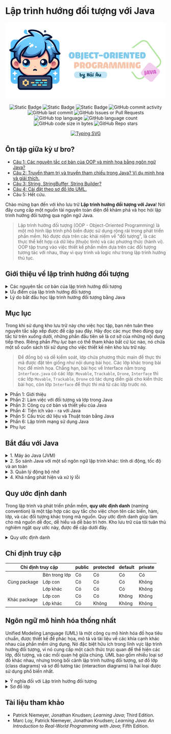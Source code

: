 # Lập trình hướng đối tượng với Java

![intro](images/logo.png)

<p align = "center">
<img alt="Static Badge" src="https://img.shields.io/badge/HUST-course-blue?labelColor=FF6868&color=DCFFB7">
<img alt="Static Badge" src="https://img.shields.io/badge/open_source-for_education-blue?labelColor=365486&color=DCF2F1">
<img alt="Static Badge" src="https://img.shields.io/badge/newbie-learn_to_code-blue?labelColor=6962AD&color=83C0C1">
<img alt="GitHub commit activity" src="https://img.shields.io/github/commit-activity/w/HaiAu2501/Object-oriented-Programming-with-Java?labelColor=FFF5E0&color=8DECB4">
<img alt="GitHub last commit" src="https://img.shields.io/github/last-commit/HaiAu2501/Object-oriented-Programming-with-Java?labelColor=1679AB&color=C5FF95">
<img alt="GitHub Issues or Pull Requests" src="https://img.shields.io/github/issues/HaiAu2501/Object-oriented-Programming-with-Java?labelColor=A34343&color=E9C874">
<img alt="GitHub top language" src="https://img.shields.io/github/languages/top/HaiAu2501/Object-oriented-Programming-with-Java?labelColor=FFD1E3&color=FFFAB7">
<img alt="GitHub language count" src="https://img.shields.io/github/languages/count/HaiAu2501/Object-oriented-Programming-with-Java?labelColor=DD5746&color=FFC470">
<img alt="GitHub code size in bytes" src="https://img.shields.io/github/languages/code-size/HaiAu2501/Object-oriented-Programming-with-Java?labelColor=7AA2E3&color=97E7E1">
<img alt="GitHub Repo stars" src="https://img.shields.io/github/stars/HaiAu2501/Object-oriented-Programming-with-Java?labelColor=4CCD99&color=FFF455">
</p>

<p align = "center">
<a href="https://git.io/typing-svg"><img src="https://readme-typing-svg.demolab.com?font=Fira+Code&pause=1000&center=true&vCenter=true&random=false&width=450&lines=Object-oriented+Programming+with+Java" alt="Typing SVG" /></a>
</p>

## Ôn tập giữa kỳ ư bro?

- [Câu 1: Các nguyên tắc cơ bản của OOP và minh họa bằng ngôn ngữ Java?](#giới-thiệu-về-lập-trình-hướng-đối-tượng)
- [Câu 2: Truyền tham trị và truyền tham chiếu trong Java? Ví dụ minh họa và giải thích.](1.%20The%20Java%20Language/ArgumentPassing.java)
- [Câu 3: String, StringBuffer, String Builder?](3.%20Core%20Ultilities/StringTips.java)
- [Câu 4: Cài đặt theo sơ đồ lớp UML.](#ngôn-ngữ-mô-hình-hóa-thống-nhất)
- Câu 5: Hết cứu.

Chào mừng bạn đến với kho lưu trữ **Lập trình hướng đối tượng với Java**! Nơi đây cung cấp một nguồn tài nguyên toàn diện để khám phá và học hỏi lập trình hướng đối tượng qua ngôn ngữ Java.

> Lập trình hướng đối tượng (OOP - Object-Oriented Programming) là một mô hình lập trình phổ biến được sử dụng rộng rãi trong phát triển phần mềm. Nó được dựa trên các khái niệm về "đối tượng", là các thực thể kết hợp cả dữ liệu (thuộc tính) và các phương thức (hành vi). OOP tập trung vào việc thiết kế phần mềm dựa trên các đối tượng tương tác với nhau, thay vì quy trình và logic như trong lập trình hướng thủ tục.

## Giới thiệu về lập trình hướng đối tượng

<details>

<summary>Các nguyên tắc cơ bản của lập trình hướng đối tượng</summary>
<br/>

Lập trình hướng đối tượng dựa trên 4 nguyên tắc cơ bản, đó là: Đóng gói, Kế thừa, Đa hình, và Trừu tượng hóa. Mỗi nguyên tắc này cung cấp một cách tiếp cận để giải quyết các vấn đề trong phát triển phần mềm và giúp quản lý mã nguồn một cách hiệu quả hơn.

**1. Đóng gói** (Encapsulation): Đây là khái niệm che giấu chi tiết triển khai bên trong của đối tượng, ngăn người dùng trực tiếp truy cập vào dữ liệu bên trong. Đóng gói giúp bảo vệ dữ liệu và hành vi của đối tượng khỏi sự can thiệp không mong muốn và cung cấp một giao diện thống nhất để tương tác với đối tượng.

<details>

<summary>Đoạn mã minh họa</summary>

```java
// Lớp Employee (Nhân viên) chứa các thuộc tính: tên, tuổi, lương
public class Employee {
    // Các biến dữ liệu riêng tư để ngăn chặn truy cập trực tiếp từ bên ngoài lớp
    private String name;
    private int age;
    private double salary;

    // Constructor (hàm tạo) để khởi tạo các giá trị của đối tượng
    public Employee(String name, int age, double salary) {
        this.name = name;
        this.age = age;
        this.salary = salary;
    }

    // Các phương thức getter để truy cập các biến dữ liệu
    public String getName() {
        return name;
    }

    public int getAge() {
        return age;
    }

    public double getSalary() {
        return salary;
    }

    // Các phương thức setter để cập nhật giá trị của các biến dữ liệu
    public void setName(String name) {
        this.name = name;
    }

    public void setAge(int age) {
        this.age = age;
    }

    public void setSalary(double salary) {
        this.salary = salary;
    }
}

// Lớp Main để thực thi mã
public class Main {
    public static void main(String[] args) {
        // Tạo đối tượng của lớp Employee
        Employee emp = new Employee("John Doe", 30, 50000);

        // Truy cập và cập nhật thông qua các phương thức getter và setter
        System.out.println("Employee name: " + emp.getName());
        emp.setSalary(55000);
        System.out.println("Updated salary: " + emp.getSalary());
    }
}
```

Trong ví dụ này, các biến `name`, `age`, và `salary` được đánh dấu là `private`, điều này có nghĩa là chúng không thể được truy cập trực tiếp từ bên ngoài lớp `Employee`. Thay vào đó, các phương thức `getName()`, `getAge()`, `getSalary()`, `setName()`, `setAge()`, và `setSalary()` được cung cấp để truy cập và cập nhật giá trị của các biến này, đảm bảo tính đóng gói.

</details>

**2. Kế thừa** (Inheritance): Kế thừa cho phép một lớp mới kế thừa các thuộc tính và phương thức từ một lớp đã có sẵn. Lớp mới này có thể bổ sung thêm hoặc sửa đổi các thành phần thừa kế để đáp ứng nhu cầu riêng của nó, giúp tái sử dụng và mở rộng mã nguồn một cách hiệu quả.

<details>

<summary>Đoạn mã minh họa</summary>

```java
// Lớp cơ sở (hay lớp cha): Employee
public class Employee {
    private String name;
    private int age;

    // Constructor của lớp Employee
    public Employee(String name, int age) {
        this.name = name;
        this.age = age;
    }

    // Getter và Setter
    public String getName() {
        return name;
    }

    public void setName(String name) {
        this.name = name;
    }

    public int getAge() {
        return age;
    }

    public void setAge(int age) {
        this.age = age;
    }

    // Phương thức để hiển thị thông tin
    public void displayInfo() {
        System.out.println("Name: " + name + ", Age: " + age);
    }
}

// Lớp dẫn xuất (hay lớp con): Manager kế thừa từ Employee
public class Manager extends Employee {
    private double salary;

    // Constructor của lớp Manager
    public Manager(String name, int age, double salary) {
        super(name, age); // Gọi constructor của lớp cơ sở (lớp cha)
        this.salary = salary;
    }

    // Phương thức mới của lớp Manager
    @Override
    public void displayInfo() {
        // Gọi phương thức displayInfo của lớp cơ sở (lớp cha)
        super.displayInfo();
        System.out.println("Salary: " + salary);
    }
}

public class Main {
    public static void main(String[] args) {
        // Tạo đối tượng Manager
        Manager manager = new Manager("Alice Johnson", 42, 75000);
        manager.displayInfo(); // Hiển thị thông tin của Manager
    }
}
```

- Trong ví dụ này:
  - Lớp `Employee` là lớp cơ sở, chứa thông tin cơ bản như tên và tuổi.
  - Lớp `Manager` là lớp dẫn xuất từ `Employee` và bổ sung thêm thuộc tính `salary`.
  - Lớp `Manager` sử dụng từ khóa `extends` để kế thừa từ lớp `Employee`. Constructor của `Manager` gọi `super(name, age)`; để khởi tạo các thuộc tính được kế thừa từ lớp `Employee`.
  - Phương thức `displayInfo()` được ghi đè trong lớp `Manager` để thêm thông tin về mức lương, đồng thời gọi phương thức `displayInfo()` của lớp cơ sở để hiển thị thông tin cơ bản.

</details>

**3. Đa hình** (Polymorphism): Đa hình là khả năng mà theo đó các lớp khác nhau có thể được sử dụng thông qua cùng một giao diện. Phương thức có thể được định nghĩa trong một lớp cơ sở và được thay thế bởi các phương thức có cùng tên trong các lớp dẫn xuất, cho phép các đối tượng được xử lý thông qua giao diện chung mà không cần biết kiểu dữ liệu cụ thể của chúng.

Trong Java, tính đa hình được thể hiện thông qua việc ghi đè phương thức (method overriding) và nạp chồng phương thức (method overloading).

<details>

<summary>Ghi đè phương thức</summary>

```java
class Animal {
    void speak() {
        System.out.println("Animal speaks");
    }
}

// Lớp Dog (chó) kế thừa lớp Animal (động vật)
class Dog extends Animal {
    // Lớp Dog ghi đè phương thức speak() của lớp cha
    @Override
    void speak() {
        System.out.println("Dog barks");
    }
}

// Lớp Cat (mèo) kế thừa lớp Animal (động vật)
class Cat extends Animal {
    // Lớp Dog ghi đè phương thức speak() của lớp cha
    @Override
    void speak() {
        System.out.println("Cat meows");
    }
}

public class Main {
    public static void main(String[] args) {
        Animal myAnimal = new Animal();
        Animal myDog = new Dog();
        Animal myCat = new Cat();

        myAnimal.speak(); // Prints "Animal speaks"
        myDog.speak();    // Prints "Dog barks"
        myCat.speak();    // Prints "Cat meows"
    }
}
```

Trong ví dụ này, phương thức `speak()` được ghi đè trong các lớp `Dog` và `Cat`. Khi gọi phương thức `speak()` trên đối tượng của lớp con, Java xác định phương thức nào sẽ được gọi tại thời điểm chạy, tùy thuộc vào loại đối tượng mà biến tham chiếu đến.

</details>

<details>

<summary>Nạp chồng phương thức</summary>

```java
class Printer {
    // In chuỗi
    void print(String data) {
        System.out.println("String: " + data);
    }

    // In số nguyên
    void print(int data) {
        System.out.println("Integer: " + data);
    }

    // In số thực
    void print(double data) {
        System.out.println("Double: " + data);
    }
}

public class Main {
    public static void main(String[] args) {
        Printer printer = new Printer();

        // Gọi phương thức print nạp chồng
        printer.print("Hello, World!");
        printer.print(123);
        printer.print(98.76);
    }
}
```

- Trong ví dụ này:
  - Lớp `Printer` có ba phiên bản của phương thức `print`, mỗi phiên bản xử lý một kiểu dữ liệu cụ thể: `String`, `int`, và `double`.
  - Mỗi lần gọi phương thức `print`, Java sẽ xác định phiên bản phù hợp dựa trên kiểu dữ liệu của đối số truyền vào.

</details>

<details>

<summary>Triển khai giao diện</summary>

Tính đa hình cũng được thể hiện rất rõ ràng qua cơ chế sử dụng interface. Interface trong Java là một cách để đạt được đa hình ở mức độ cao hơn, cho phép một lớp triển khai (implement) nhiều interface và một interface có thể được triển khai bởi nhiều lớp khác nhau.

Giả sử chúng ta có một interface `CanFly` và hai lớp `Bird` và `Airplane` cả hai đều triển khai interface này:

```java
interface CanFly {
    void fly();
}

class Bird implements CanFly {
    public void fly() {
        System.out.println("The bird flaps its wings to fly.");
    }
}

class Airplane implements CanFly {
    public void fly() {
        System.out.println("The airplane turns on its engines to fly.");
    }
}

public class TestPolymorphism {
    public static void main(String[] args) {
        CanFly myBird = new Bird();
        CanFly myAirplane = new Airplane();

        myBird.fly();        // Output: The bird flaps its wings to fly.
        myAirplane.fly();    // Output: The airplane turns on its engines to fly.
    }
}
```

- Trong ví dụ này:
  - Interface `CanFly` định nghĩa phương thức `fly()` mà không cung cấp phần thân phương thức.
  - Cả `Bird` và `Airplane` đều triển khai phương thức `fly()` theo cách riêng của chúng.
  - Cả hai đối tượng `myBird` và `myAirplane` đều được tham chiếu thông qua kiểu interface `CanFly`, và khi gọi phương thức `fly()`, đa hình cho phép chúng ta không cần quan tâm đến việc đối tượng thuộc lớp nào; chúng ta chỉ biết rằng chúng có thể bay.

</details>

**4. Trừu tượng hóa** (Abstraction): Trừu tượng hóa cho phép lập trình viên tập trung vào những gì một đối tượng làm mà không cần quan tâm đến cách thực hiện. Nó tạo ra một lớp cơ sở mô tả một giao diện tổng quát mà các lớp dẫn xuất sẽ thực thi, đơn giản hóa việc quản lý sự phức tạp của hệ thống.

Trong Java, trừu tượng hóa có thể được thực hiện bằng hai cách:

<details>

<summary>Lớp trừu tượng</summary>

Lớp trừu tượng (Abstract Class) là một lớp không thể tạo đối tượng và có thể chứa phương thức trừu tượng không có phần thân.

```java
abstract class Animal {
    // Phương thức trừu tượng
    abstract void makeSound();

    // Phương thức bình thường
    void breathe() {
        System.out.println("Breathing...");
    }
}

class Dog extends Animal {
    // Triển khai phương thức trừu tượng trong lớp con
    void makeSound() {
        System.out.println("Bark");
    }
}

public class Main {
    public static void main(String[] args) {
        Animal myDog = new Dog();
        myDog.makeSound(); // In ra "Bark"
        myDog.breathe();   // In ra "Breathing..."
    }
}
```

- Trong ví dụ này:
  - `Animal` là một lớp trừu tượng có phương thức trừu tượng `makeSound()`.
  - `Dog` là lớp kế thừa từ `Animal` và phải cung cấp triển khai cụ thể cho phương thức trừu tượng `makeSound()`.

</details>

<details>

<summary>Giao diện</summary>

Giao diện (Interface) chỉ có thể chứa các phương thức trừu tượng mà không có triển khai.

```java
interface Vehicle {
    void start();
    void stop();
}

class Car implements Vehicle {
    public void start() {
        System.out.println("Car starting");
    }

    public void stop() {
        System.out.println("Car stopping");
    }
}

class Bike implements Vehicle {
    public void start() {
        System.out.println("Bike starting");
    }

    public void stop() {
        System.out.println("Bike stopping");
    }
}

public class Main {
    public static void main(String[] args) {
        Vehicle myCar = new Car();
        Vehicle myBike = new Bike();
        
        myCar.start();  // In ra "Car starting"
        myCar.stop();   // In ra "Car stopping"
        myBike.start(); // In ra "Bike starting"
        myBike.stop();  // In ra "Bike stopping"
    }
}
```

Ở đây, `Vehicle` là một interface định nghĩa hai phương thức trừu tượng: `start()` và `stop()`. Các lớp `Car` và `Bike` triển khai interface này và cung cấp triển khai cụ thể cho mỗi phương thức.

</details>

</details>

<details>

<summary>Ưu điểm của lập trình hướng đối tượng</summary>
<br/>

Lập trình hướng đối tượng mang lại nhiều ưu điểm vượt trội trong phát triển phần mềm, giúp nó trở thành một trong những mô hình thiết kế và lập trình chính trong ngành công nghệ thông tin. Dưới đây là những ưu điểm của nó:

- **Tái sử dụng mã**: OOP cho phép lập trình viên sử dụng lại mã nguồn thông qua cơ chế kế thừa. Lớp con có thể kế thừa tính năng từ lớp cha mà không cần phải viết lại mã đó. Điều này giúp giảm bớt lượng công việc lập trình, giảm thiểu các lỗi tiềm ẩn và tăng tốc độ phát triển phần mềm.

- **Dễ dàng bảo trì và sửa lỗi**: Cấu trúc đóng gói trong OOP giúp che giấu chi tiết triển khai, chỉ cung cấp giao diện (interface) cần thiết cho người dùng. Điều này làm cho việc bảo trì và cập nhật hệ thống trở nên dễ dàng hơn, vì thay đổi bên trong một đối tượng không ảnh hưởng tới các đối tượng khác.

- **Mô hình hóa thực tiễn**: OOP cho phép lập trình viên mô hình hóa các thực thể thực tế dưới dạng đối tượng phần mềm, làm cho mã nguồn dễ hiểu và quản lý hơn. Việc sử dụng các đối tượng như là biểu diễn của dữ liệu và hành vi trong thế giới thực giúp phát triển phần mềm trở nên trực quan và gần gũi hơn với người lập trình.

- **Tính mở rộng**: Nhờ vào khả năng kế thừa và đóng gói, OOP dễ dàng mở rộng. Một lớp mới có thể được tạo ra với sự kế thừa từ một hoặc nhiều lớp đã tồn tại mà không làm ảnh hưởng tới những lớp đó. Điều này giúp hệ thống phát triển một cách linh hoạt và thích ứng với nhu cầu mới một cách nhanh chóng.

- **Tính bảo mật**: Đóng gói không chỉ giúp ẩn đi chi tiết triển khai mà còn cung cấp một lớp bảo mật. Dữ liệu bên trong một đối tượng được bảo vệ khỏi sự truy cập trực tiếp từ bên ngoài, đảm bảo tính toàn vẹn và an toàn của dữ liệu.

</details>

<details>

<summary>Lý do bắt đầu học lập trình hướng đối tượng bằng Java</summary>
<br/>

Java là một trong những ngôn ngữ lập trình phổ biến nhất được sử dụng để giảng dạy lập trình hướng đối tượng vì nhiều lý do chính đáng.

- **Java là một ngôn ngữ thuần túy hướng đối tượng**, nghĩa là mọi thứ trong Java đều là đối tượng hoặc lớp. Các khái niệm như kế thừa, đóng gói, đa hình, và trừu tượng hoàn toàn được tích hợp sẵn trong ngôn ngữ. Điều này giúp người học dễ dàng tiếp cận và thực hành các nguyên lý OOP một cách tự nhiên trong quá trình lập trình.

- **Java có cú pháp khá rõ ràng và dễ hiểu.** Cú pháp của Java dựa trên C/C++, nhưng đã loại bỏ một số tính năng phức tạp như con trỏ trực tiếp, làm cho nó trở thành ngôn ngữ lý tưởng để giảng dạy cho người mới bắt đầu. Việc loại bỏ những tính năng phức tạp này giúp người học tập trung vào việc hiểu các khái niệm cốt lõi của OOP mà không bị sa lầy vào các chi tiết khó hiểu.

- **Java là ngôn ngữ độc lập nền tảng**, có thể chạy trên bất kỳ hệ điều hành nào có máy ảo Java (JVM). Điều này có nghĩa là các chương trình Java có thể phát triển và thực thi một cách nhất quán trên các nền tảng khác nhau mà không cần thay đổi mã. Sự linh hoạt này là lý tưởng cho môi trường học tập, nơi sinh viên và giáo viên có thể sử dụng nhiều loại phần cứng và phần mềm.

</details>

## Mục lục

Trong khi sử dụng kho lưu trữ này cho việc học tập, bạn nên tuân theo nguyên tắc sắp xếp được đề cập sau đây. Hãy đọc các mục theo đúng quy tắc từ trên xuống dưới, những phần đầu tiên sẽ là cơ sở của những nội dung tiếp theo. Riêng phần *Phụ lục* bạn có thể tham khảo bất cứ lúc nào, nó chứa một số cuốn sách tôi sử dụng cho việc thiết kế nên kho lưu trữ này.

> Để đồng bộ và dễ kiểm soát, lớp chứa phương thức main để thực thi mã được đặt tên giống như nội dung bài học. Các lớp khác trong bài học để minh họa. Chẳng hạn, bài học về Interface nằm trong `Interface.java` có các lớp: `Movable`, `Trackable`, `Drone`, `Interface` thì các lớp `Movable`, `Trackable`, `Drone` có tác dụng diễn giải cho kiến thức bài học, còn lớp `Interface` để thực thi mã từ các lớp trước nó.

<details>
<summary>Phần 1: Giới thiệu</summary>

- [**Bắt đầu với Java**](#bắt-đầu-với-java)
  - Máy ảo Java
  - So sánh Java với một số ngôn ngữ lập trình khác: tính di động, tốc độ và an toàn
  - Quản lý động bộ nhớ
  - Khả năng phát hiện và xử lý lỗi
- [**Naming Convention**](#quy-ước-định-danh)
- [**Unified Modeling Language**](#ngôn-ngữ-mô-hình-hóa-thống-nhất)
- [**The Java Language**](1.%20The%20Java%20Language/)
  - [HelloWorld](1.%20The%20Java%20Language/HelloWorld.java)
  - [HelloJava](1.%20The%20Java%20Language/HelloJava.java)
  - [DataTypes](1.%20The%20Java%20Language/DataTypes.java)
  - [Wrappers](1.%20The%20Java%20Language/Wrappers.java)
  - [Boxing](1.%20The%20Java%20Language/Boxing.java)
  - [Enumerations](1.%20The%20Java%20Language/Enumerations.java)
  - [Arrays](1.%20The%20Java%20Language/Arrays.java)
  - [ArgumentPassing](1.%20The%20Java%20Language/ArgumentPassing.java)
  - [MethodOverloading](1.%20The%20Java%20Language/MethodOverloading.java)
  - [ObjectsInJava](1.%20The%20Java%20Language/ObjectsInJava.java)
  - [InitializerBlock](1.%20The%20Java%20Language/InitializerBlock.java)
  - [ObjectCreation](1.%20The%20Java%20Language/ObjectCreation.java)
  - [ObjectDestruction](1.%20The%20Java%20Language/ObjectDestruction.java)
  - [ThisReference](1.%20The%20Java%20Language/ThisReference.java)

</details>

<details>

<summary>Phần 2: Làm việc với đối tượng và lớp trong Java</summary>

- [**Classes in Java**](2.%20Classes%20in%20Java/)
  - [Subclass](2.%20Classes%20in%20Java/Subclass.java)
  - [Casting](2.%20Classes%20in%20Java/Casting.java)
  - [SuperConstructor](2.%20Classes%20in%20Java/SuperConstructor.java)
  - [Abstract](2.%20Classes%20in%20Java/Abstract.java)
  - [Interface](2.%20Classes%20in%20Java/Interface.java)
  - [Callback](2.%20Classes%20in%20Java/Callback.java)
  - [InterfaceVariables](2.%20Classes%20in%20Java/InterfaceVariables.java)
  - [SubInterface](2.%20Classes%20in%20Java/SubInterface.java)
- **Inner Classes**
  - [NestedClass](2.%20Classes%20in%20Java/NestedClass.java)
  - [InnerClass](2.%20Classes%20in%20Java/InnerClass.java)
  - [AdapterClass](2.%20Classes%20in%20Java/AdapterClass.java)
  - [WithinMethods](2.%20Classes%20in%20Java/WithinMethods.java)
  - [StaticInnerClass](2.%20Classes%20in%20Java/StaticInnerClass.java)
  - [AnonymousInnerClass](2.%20Classes%20in%20Java/AnonymousInnerClass.java)
  - [EventHandling](2.%20Classes%20in%20Java/EventHandling.java)
- **The Object Class**
  - [TheObjectClass](2.%20Classes%20in%20Java/TheObjectClass.java)
  - [Equals](2.%20Classes%20in%20Java/Equals.java)
  - [Hashcode](2.%20Classes%20in%20Java/Hashcode.java)
  - [Clone](2.%20Classes%20in%20Java/Clone.java)
- **The Class Class**
  - [TheClassClass](2.%20Classes%20in%20Java/TheClassClass.java)
  - [Reflection](2.%20Classes%20in%20Java/Reflection.java)
- **Annotations**
  - [Annotations](2.%20Classes%20in%20Java/Annotations.java)
- **Generics**

</details>

<details>

<summary>Phần 3: Công cụ cơ bản và thiết yếu của Java</summary>

- [**Core Ultilities**](3.%20Core%20Ultilities/)
  - [StringTips](3.%20Core%20Ultilities/StringTips.java)
  - [Math](3.%20Core%20Ultilities/Math.java)
  - [Random](3.%20Core%20Ultilities/Random.java)
  - [Time](3.%20Core%20Ultilities/Time.java)
  - [Collections](3.%20Core%20Ultilities/Collections.java)
  - [Iteration](3.%20Core%20Ultilities/Iteration.java)
  - [Properties](3.%20Core%20Ultilities/Properties.java)
  - [LoggingAPI](3.%20Core%20Ultilities/LoggingAPI.java)

</details>

<details>

<summary>Phần 4: Tiện ích vào - ra với Java</summary>

- [**IO Facilities**](4.%20IO%20Facilities/)
  - Streams
  - Pipes
  - Files
  - DataCompression
  - Buffers

</details>

<details>

<summary>Phần 5: Cấu trúc dữ liệu và Thuật toán bằng Java</summary>

> Mục này gần như cùng thứ tự với kho lưu trữ của tôi: [**Cấu trúc dữ liệu và Thuật toán sử dụng C/C++**](https://github.com/HaiAu2501/Data-Structures-and-Algorithms-using-C), chỉ khác là được viết bằng ngôn ngữ Java. Sẽ có một số khác biệt giữa hai ngôn ngữ, bạn đọc có thể tự đối chiếu chúng.

- **Tuần 1: Làm quen với Java**
  - [SumTwoInts](5.%20Data%20Structures%20and%20Algorithms/SumTwoInts.java)
  - [SumOfArray](5.%20Data%20Structures%20and%20Algorithms/SumOfArray.java)
  - [MaxSubarray](5.%20Data%20Structures%20and%20Algorithms/MaxSubarray.java)
- **Tuần 2: Thuật toán Đệ quy & Thuật toán Quay lui**
- **Tuần 3: Thuật toán Nhánh cận & Thuật toán Tham lam**
- **Tuần 4: Thuật toán Quy hoạch động**
- **Tuần 5: Ngăn xếp & Hàng đợi**

</details>

<details>

<summary>Phần 6: Lập trình mạng sử dụng Java</summary>

</details>

<details>

<summary>Phụ lục</summary>

- [**Chỉ định truy cập**](#chỉ-định-truy-cập)
- [**Tài liệu tham khảo**](#tài-liệu-tham-khảo)
- [**Tải xuống tài liệu tham khảo**](documents)
- [**Dự án của tôi**](.projects)
  - [**TicTacToe**](.projects/TicTacToe.java)

</details>

## Bắt đầu với Java

<details>

<summary>1. Máy ảo Java (JVM)</summary>
<br/>

Java vừa là ngôn ngữ lập trình vừa được **biên dịch** (complied) vừa được **thông dịch** (interpreted). Trong Java, mã nguồn được biên dịch thành bytecode, đó là các chỉ thị nhị phân đơn giản hoạt động như mã máy cho máy tính. Tuy nhiên, khác với C hay C++, bytecode của Java không phải là mã máy bản địa cho bất kỳ loại vi xử lý cụ thể nào mà là cho một máy ảo Java (JVM), một nền tảng chung cho mọi hệ thống.

Bytecode này sau đó được máy ảo Java thông dịch và thực thi như thể nó là mã máy bản địa. JVM hoạt động giống như một hệ điều hành thực sự trong việc quản lý bộ nhớ và xử lý các lệnh, đảm bảo an toàn và di động của mã. Mọi đặc điểm của ngôn ngữ Java đều được định nghĩa rõ ràng, không phụ thuộc vào hệ thống nền tảng cụ thể nào, giúp Java có khả năng chạy đồng nhất trên nhiều nền tảng khác nhau mà không cần chỉnh sửa mã.

JVM cung cấp một môi trường thực thi an toàn, nơi nó thực hiện các chức năng tương tự như một hệ điều hành. Nó quản lý bộ nhớ, thực thi các lệnh dựa trên ngăn xếp, và xử lý các kiểu dữ liệu nguyên thủy. Việc này giảm thiểu các rủi ro bảo mật và tăng tính ổn định của ứng dụng.

</details>

<details>

<summary>2. So sánh Java với một số ngôn ngữ lập trình khác: tính di động, tốc độ và an toàn</summary>
<br/>

Dù có vẻ ngoài tương tự như C và C++ về cú pháp, Java không phải là hậu duệ trực tiếp của C hay là phiên bản tiếp theo của C++. Java có nhiều điểm chung với các ngôn ngữ động như Smalltalk và Lisp hơn là với C. Sự giống nhau chỉ dừng lại ở cú pháp bên ngoài như sử dụng nhiều dấu ngoặc nhọn và dấu chấm phẩy. Java thừa hưởng triết lý của C về một ngôn ngữ tốt nên gọn nhẹ, dễ nhớ nhưng lại mở rộng vốn từ vựng qua các gói lớp Java.

Ngôn ngữ kịch bản như Perl, Python và Ruby rất phổ biến vì chúng phù hợp cho các ứng dụng an toàn, được kết nối mạng. Tuy nhiên, hầu hết các ngôn ngữ kịch bản không được thiết kế cho lập trình quy mô lớn nghiêm túc. Chúng thường không phù hợp cho các dự án lớn hay phức tạp vì cấu trúc chương trình lỏng lẻo và hệ thống kiểu dữ liệu đơn giản.

Java cung cấp một nền tảng an toàn để phát triển các framework cấp cao hơn và thậm chí là các ngôn ngữ khác, kết hợp sự đơn giản và tính năng của Java cho phép phát triển nhanh chóng và dễ dàng thay đổi ứng dụng. Java cũng đã học hỏi từ các tính năng của Smalltalk và cải tiến chúng, đặc biệt là trong việc sử dụng bộ kiểm tra bytecode để đảm bảo tính chính xác của mã Java biên dịch, giúp nâng cao hiệu suất và đảm bảo an toàn hơn so với Smalltalk.

Java được thiết kế để là một ngôn ngữ an toàn, không chỉ chống lại các lỗi phần mềm mà còn các vấn đề thường gặp trong thiết kế và lập trình. Java cung cấp nhiều lớp bảo vệ, từ kiểm tra an toàn của mã trước khi chạy cho đến cách thức mà trình tải lớp (class loader), một cơ chế tải bytecode của trình thông dịch Java, tạo ra một "bức tường" xung quanh các lớp không đáng tin cậy. Những tính năng này là nền tảng cho các chính sách bảo mật cấp cao, cho phép hoặc không cho phép các loại hoạt động khác nhau trên từng ứng dụng.

Java bắt đầu từ một "tấm bảng trắng" và do đó có thể tránh được những tính năng phức tạp hoặc gây tranh cãi có trong các ngôn ngữ khác. Ví dụ, Java không cho phép lập trình viên tái định nghĩa các toán tử (như + hay -), không có tiền xử lý mã nguồn như macros hay #define statements, những thứ thường được dùng trong các ngôn ngữ khác để hỗ trợ sự phụ thuộc vào nền tảng.

Java cũng cung cấp một cấu trúc gói (package) rõ ràng để tổ chức các tệp lớp, giúp trình biên dịch xử lý một số chức năng của công cụ make truyền thống một cách hiệu quả. Mọi thông tin kiểu dữ liệu đều được bảo toàn trong các lớp Java đã biên dịch, không cần tới các tệp tiêu đề nguồn thừa như trong C/C++. Điều này khiến mã Java dễ đọc và ít cần đến ngữ cảnh hơn.

Java chỉ hỗ trợ kế thừa đơn (mỗi lớp chỉ có một lớp "cha" duy nhất) nhưng cho phép kế thừa nhiều giao diện (interface). Giao diện trong Java, tương tự như lớp trừu tượng trong C++, xác định hành vi của một đối tượng mà không định nghĩa thực thi của nó. Đây là một cơ chế mạnh mẽ cho phép nhà phát triển định nghĩa một "hợp đồng" về hành vi của đối tượng mà có thể được sử dụng và tham chiếu một cách độc lập với bất kỳ thực thi đối tượng cụ thể nào.

</details>

<details>

<summary>3. Quản lý động bộ nhớ</summary>
<br/>

Java loại bỏ việc sử dụng con trỏ có thể tham chiếu tới bất kỳ khu vực bộ nhớ nào và thêm vào thu gom rác tự động cùng mảng cấp cao. Những tính năng này giúp loại bỏ nhiều vấn đề liên quan đến an toàn, khả năng chuyển đổi và tối ưu hóa mà các ngôn ngữ khác thường gặp phải. Trong Java, các đối tượng không còn được sử dụng sẽ tự động được thu hồi bộ nhớ, giảm thiểu lỗi do quản lý bộ nhớ thủ công.

Java không sử dụng con trỏ theo nghĩa truyền thống mà thay vào đó là các tham chiếu, định kiểu chặt chẽ và an toàn hơn. Các đối tượng trong Java, ngoại trừ các kiểu nguyên thủy, được truy cập qua tham chiếu. Điều này cho phép xây dựng các cấu trúc dữ liệu phức tạp một cách an toàn về kiểu dữ liệu mà không có rủi ro liên quan đến con trỏ trong C/C++.

</details>

<details>

<summary>4. Khả năng phát hiện và xử lý lỗi</summary>
<br/>

Java được thiết kế để xử lý lỗi một cách thông minh và hiệu quả, nhờ vào cơ chế quản lý ngoại lệ mạnh mẽ. Trong Java, các lỗi không chỉ được bắt và xử lý tại một nơi cụ thể trong chương trình thông qua khối mã "catch", mà còn được đóng gói thành các đối tượng ngoại lệ. Mỗi đối tượng này mang thông tin về nguyên nhân gây ra lỗi, giúp lập trình viên dễ dàng hiểu và xử lý lỗi một cách chính xác. Trình biên dịch Java đòi hỏi phương thức phải tuyên bố các ngoại lệ mà nó có thể phát sinh, hoặc là phải tự xử lý chúng ngay lập tức. Điều này giúp đưa thông tin lỗi lên cùng mức độ quan trọng với các thông tin khác như kiểu dữ liệu trả về hay tham số của phương thức. Qua đó, khi lập trình, bạn có thể dự đoán và chuẩn bị sẵn sàng cho các tình huống có thể xảy ra, đảm bảo rằng ứng dụng của bạn sẽ hoạt động ổn định và an toàn hơn.

</details>

## Quy ước định danh

Trong lập trình và phát triển phần mềm, **quy ước định danh** (naming convention) là một tập hợp các quy tắc cho việc chọn tên các biến, hàm, lớp, và các đối tượng khác trong mã nguồn. Quy ước định danh giúp làm cho mã nguồn dễ đọc, dễ hiểu và dễ bảo trì hơn. Kho lưu trữ của tôi tuân thủ nghiêm ngặt quy ước này, được đề cập dưới đây.

<details>

<summary>Quy ước định danh</summary>
<ol>

<li><b>Lớp (Class) và Giao diện (Interface):</b></li>

- *Lớp:* Tên lớp luôn bắt đầu bằng chữ cái in hoa (PascalCase). Nếu tên lớp bao gồm nhiều từ, mỗi từ cũng phải bắt đầu bằng chữ cái in hoa. Ví dụ: `Student`, `Car`, `ColorChooser`.

- *Giao diện:* Giống như class, tên interface cũng sử dụng PascalCase. Thường thì tên interface sẽ bắt đầu bằng các chữ cái viết hoa như `I` hoặc sử dụng các hậu tố/suffix như `able` hoặc `ible` để mô tả tính năng, chẳng hạn như `Runnable`, `Accessible`.

<li><b>Phương thức (Method)/Hàm (Function) và Biến (Variable):</b></li>

- Tên phương thức luôn bắt đầu bằng chữ thường và theo sau là camelCase. Tên phương thức thường là các động từ hoặc cụm động từ mô tả hành động mà phương thức đó thực hiện. Ví dụ: `getName()`, `calculateTotalWidth()`.

- Tên biến cũng nên bắt đầu bằng chữ thường và theo sau là camelCase. Tên biến nên rõ ràng và mô tả được giá trị mà chúng đại diện. Ví dụ: `height`, `numberOfStudents`.

<li><b>Gói (Package)</b></li>

- Tên gói nên được viết thường hoàn toàn để tránh xung đột với tên lớp và interface.

</ol>

Một ví dụ về lớp `Dog`:

```java
package com.example.animals;

/**
 * A generic Dog class that can be used as a base class for specific breeds.
 */
public class Dog {
    private String name;
    private int age;

    /**
     * Constructor for Dog class.
     *
     * @param name The name of the dog.
     * @param age The age of the dog.
     */
    public Dog(String name, int age) {
        this.name = name;
        this.age = age;
    }

    /**
     * Returns the name of the dog.
     *
     * @return The name of the dog.
     */
    public String getName() {
        return name;
    }

    /**
     * Sets the name of the dog.
     *
     * @param name New name for the dog.
     */
    public void setName(String name) {
        this.name = name;
    }

    /**
     * Returns the age of the dog.
     *
     * @return The age of the dog.
     */
    public int getAge() {
        return age;
    }

    /**
     * Sets the age of the dog.
     *
     * @param age New age for the dog.
     */
    public void setAge(int age) {
        this.age = age;
    }

    /**
     * Provides a string representation of the dog.
     *
     * @return A string describing the dog's details.
     */
    @Override
    public String toString() {
        return "Dog[name=" + name + ", age=" + age + "]";
    }
}
```

</details>

## Chỉ định truy cập

<div align="center">
<table class="tg">
<thead>
  <tr>
    <th class="tg-c3ow" colspan="2">Chỉ định truy cập</th>
    <th class="tg-c3ow">public</th>
    <th class="tg-c3ow">protected</th>
    <th class="tg-c3ow">default</th>
    <th class="tg-c3ow">private</th>
  </tr>
</thead>
<tbody>
  <tr>
    <td class="tg-lboi" rowspan="3">Cùng package<br></td>
    <td class="tg-0pky">Bên trong lớp</td>
    <td class="tg-c3ow">Có</td>
    <td class="tg-c3ow">Có</td>
    <td class="tg-c3ow">Có</td>
    <td class="tg-c3ow">Có</td>
  </tr>
  <tr>
    <td class="tg-0pky">Lớp con</td>
    <td class="tg-c3ow">Có</td>
    <td class="tg-c3ow">Có</td>
    <td class="tg-c3ow">Có</td>
    <td class="tg-7btt">Không</td>
  </tr>
  <tr>
    <td class="tg-0pky">Lớp khác</td>
    <td class="tg-c3ow">Có</td>
    <td class="tg-c3ow">Có</td>
    <td class="tg-c3ow">Có</td>
    <td class="tg-7btt">Không</td>
  </tr>
  <tr>
    <td class="tg-lboi" rowspan="2">Khác package</td>
    <td class="tg-0pky">Lớp con</td>
    <td class="tg-c3ow">Có</td>
    <td class="tg-c3ow">Có</td>
    <td class="tg-7btt">Không</td>
    <td class="tg-7btt">Không</td>
  </tr>
  <tr>
    <td class="tg-0pky">Lớp khác</td>
    <td class="tg-c3ow">Có</td>
    <td class="tg-7btt">Không</td>
    <td class="tg-7btt">Không</td>
    <td class="tg-7btt">Không</td>
  </tr>
</tbody>
</table>
</div>

## Ngôn ngữ mô hình hóa thống nhất

Unified Modeling Language (UML) là một công cụ mô hình hóa đồ họa tiêu chuẩn, được thiết kế để phác họa, mô tả và tài liệu về các khía cạnh khác nhau của phần mềm ứng dụng. Nó đặc biệt hữu ích trong lĩnh vực lập trình hướng đối tượng, vì nó cung cấp một cách thức trực quan để thể hiện các lớp, đối tượng, và các mối quan hệ giữa chúng. UML bao gồm nhiều loại sơ đồ khác nhau, nhưng trong bối cảnh lập trình hướng đối tượng, sơ đồ lớp (class diagrams) và sơ đồ tương tác (interaction diagrams) là hai loại được sử dụng phổ biến nhất.

<details>

<summary>Ý nghĩa đối với Lập trình hướng đối tượng</summary>

- UML cho phép lập trình viên mô tả cấu trúc của hệ thống bằng cách sử dụng sơ đồ lớp. Sơ đồ này thể hiện các lớp trong hệ thống, các thuộc tính, phương thức của chúng, và quan trọng nhất là mối quan hệ giữa các lớp như kế thừa, liên kết, tổng hợp và kết hợp. Điều này giúp lập trình viên hiểu và thiết kế hệ thống một cách hệ thống hơn.

- Một khi sơ đồ UML đã được hoàn thiện, nó có thể dùng như là cơ sở để viết mã nguồn. Trong OOP, việc chuyển từ sơ đồ lớp sang mã nguồn (thường là Java, C#, hay C++) là khá trực tiếp, do sự tương đồng giữa các khái niệm mô tả trong UML và cấu trúc lớp trong các ngôn ngữ lập trình này.

- UML giúp định nghĩa rõ ràng các mối quan hệ giữa các đối tượng, làm nổi bật cách thức giao tiếp và tương tác giữa chúng qua sơ đồ tương tác như sơ đồ tuần tự (sequence diagrams) và sơ đồ cộng tác (collaboration diagrams). Điều này giúp lập trình viên hiểu được luồng dữ liệu và kiểm soát trong ứng dụng.

- Trước khi bắt đầu viết mã, UML giúp nhóm phát triển có thể phát hiện và sửa chữa những vấn đề về thiết kế. Sự thống nhất trong cách sử dụng UML còn giúp các thành viên trong nhóm dễ dàng hiểu ý tưởng của nhau, từ đó tăng hiệu quả phối hợp làm việc.

- UML cung cấp tài liệu đầy đủ cho phần mềm, điều này rất hữu ích trong giai đoạn bảo trì và nâng cấp phần mềm. Một sơ đồ UML tốt có thể giúp người mới tham gia dự án nắm bắt nhanh chóng cấu trúc và chức năng của hệ thống.

</details>

<details>

<summary>Sơ đồ lớp</summary>

Class Diagram (Sơ đồ lớp) là một trong những loại sơ đồ được sử dụng trong UML và nó đóng một vai trò quan trọng trong việc mô hình hóa hệ thống phần mềm. Class Diagram cung cấp một cái nhìn tổng quát về cấu trúc của một ứng dụng bằng cách hiển thị các lớp của hệ thống, các thuộc tính và phương thức của chúng, và mối quan hệ giữa các lớp đó. Các mối quan hệ này có thể bao gồm: liên kết (association), kế thừa (inheritance), thực thi (realization), phụ thuộc (dependency), kết tập (aggregation), tổng hợp (composition).

### 1. Ký hiệu lớp

Một lớp đại diện cho một khái niệm bao gồm trạng thái (thuộc tính) và hành vi (phương thức). Mỗi thuộc tính có một kiểu. Mỗi phương thức có một chữ ký. Tên lớp là thông tin bắt buộc duy nhất.

- Tên Lớp: Tên của lớp xuất hiện trong phần đầu tiên.
- Thuộc tính Lớp:
  - Các thuộc tính được hiển thị trong phần thứ hai.
  - Kiểu thuộc tính được hiển thị sau dấu hai chấm.
  - Các thuộc tính tương ứng với các biến thành viên (các thành viên dữ liệu) trong mã.
- Phương thức Lớp (Các phương thức):
  - Các phương thức được hiển thị trong phần thứ ba. Đây là các dịch vụ mà lớp cung cấp.
  - Kiểu trả về của phương thức được hiển thị sau dấu hai chấm ở cuối chữ ký phương thức.
  - Kiểu trả về của các tham số phương thức được hiển thị sau dấu hai chấm theo sau tên tham số. Các phương thức tương ứng với các phương thức lớp trong mã.

Xét ví dụ sau:

<div align = "center">

![Minh họa 1](images/01.png)

</div>

Sơ đồ UML này tương ứng với class `Animal` trong mã như sau:

```java
public class Animal {
    // Các thuộc tính của lớp
    public String name; // Biến thành viên công khai cho tên
    private int age;     // Biến thành viên riêng tư cho tuổi
    private String species; // Biến thành viên riêng tư cho loài

    // Phương thức getter cho thuộc tính name
    public String getName() {
        return name;
    }

    // Phương thức setter cho thuộc tính name
    public void setName(String name) {
        this.name = name;
    }
}
```

### 2. Ký hiệu khả năng truy cập

Các ký hiệu `+`, `-` và `#` đặt trước tên thuộc tính và phương thức trong một lớp biểu thị mức độ khả năng truy cập của thuộc tính và phương thức đó. Cụ thể:

- Dấu `+` biểu thị thuộc tính hoặc phương thức công khai (public).
- Dấu `-` biểu thị thuộc tính hoặc phương thức riêng tư (private).
- Dấu `#` biểu thị thuộc tính hoặc phương thức bảo vệ (protected).
- Nếu không có ký hiệu gì, thì là mặc định (default).

### 3. Ký hiệu quan hệ giữa các lớp

<div align = "center">

![Minh họa 2](images/02.png)

</div>

- Liên kết (Association) là mối quan hệ giữa hai lớp mà trong đó các đối tượng của một lớp kết nối với các đối tượng của lớp kia. Quan hệ này có thể là một chiều hoặc hai chiều.
- Kế thừa (Inheritance) là quan hệ mà một lớp (lớp con) kế thừa các thuộc tính và phương thức từ một lớp khác (lớp cha). Lớp con cũng có thể thêm hoặc ghi đè các phương thức và thuộc tính của lớp cha.
- Thực thi (Realization) là mối quan hệ giữa một lớp và một interface, nơi lớp đảm nhận trách nhiệm triển khai tất cả các phương thức được định nghĩa trong interface đó. Nếu có một interface `Flyable` có phương thức `fly()`, lớp `Bird` có thể thực thi interface này bằng cách triển khai phương thức `fly()`.
- Phụ thuộc (Dependency) xảy ra khi một lớp sử dụng một lớp khác; ví dụ, như là tham số trong một phương thức. Sự thay đổi trong lớp được sử dụng có thể ảnh hưởng đến lớp sử dụng.
- Kết tập (Aggregation) là một dạng đặc biệt của liên kết, mô tả mối quan hệ "có một" (has-a) nhưng không bắt buộc, và các đối tượng tồn tại độc lập với nhau. Một lớp `School` có thể có nhiều đối tượng của lớp `Teacher`, nhưng các giáo viên vẫn tồn tại độc lập với trường học.
- Tổng hợp (Composition) cũng là một dạng đặc biệt của liên kết, thể hiện mối quan hệ "chứa" (contains) giữa các đối tượng, trong đó đối tượng con không tồn tại độc lập khi đối tượng cha bị hủy. Lớp `House` có thể chứa nhiều đối tượng của lớp `Room`. Khi đối tượng `House` bị hủy, các `Room` cũng sẽ bị hủy theo.

Xét ví dụ sau đây:

<div align = "center">

![Minh họa 3](images/03.png)

</div>

Triển khai sơ đồ UML này trong Java như sau:

```java
public class Person {
    private String name;
    private int age;
    private Address address; // Liên kết sử dụng lớp Address

    public Person(String name, int age, Address address) {
        this.name = name;
        this.age = age;
        this.address = address;
    }

    // Getter và Setter cho các thuộc tính
    public String getName() {
        return name;
    }

    public void setName(String name) {
        this.name = name;
    }

    public int getAge() {
        return age;
    }

    public void setAge(int age) {
        this.age = age;
    }

    public Address getAddress() {
        return address;
    }

    public void setAddress(Address address) {
        this.address = address;
    }
}

// Định nghĩa lớp Student kế thừa từ Person
public class Student extends Person {
    public Student(String name, int age, Address address) {
        super(name, age, address);
    }
}

// Định nghĩa lớp Teacher kế thừa từ Person
public class Teacher extends Person {
    public Teacher(String name, int age, Address address) {
        super(name, age, address);
    }
}

// Định nghĩa lớp Staff kế thừa từ Person
public class Staff extends Person {
    public Staff(String name, int age, Address address) {
        super(name, age, address);
    }
}

// Định nghĩa lớp Address
public class Address {
    private String street;
    private String city;
    private String country;

    public Address(String street, String city, String country) {
        this.street = street;
        this.city = city;
        this.country = country;
    }

    // Getter và Setter cho các thuộc tính
    public String getStreet() {
        return street;
    }

    public void setStreet(String street) {
        this.street = street;
    }

    public String getCity() {
        return city;
    }

    public void setCity(String city) {
        this.city = city;
    }

    public String getCountry() {
        return country;
    }

    public void setCountry(String country) {
        this.country = country;
    }
}

// Định nghĩa lớp Department chứa Teacher và Course
public class Department {
    private String name;
    private List<Teacher> teachers; // Aggregation
    private List<Course> courses; // Composition

    public Department(String name) {
        this.name = name;
        this.teachers = new ArrayList<>();
        this.courses = new ArrayList<>();
    }

    // Phương thức thêm giáo viên và khóa học
    public void addTeacher(Teacher teacher) {
        teachers.add(teacher);
    }

    public void addCourse(Course course) {
        courses.add(course);
    }
}

// Định nghĩa lớp Course
public class Course {
    private String courseName;
    private List<Teacher> teachers; // Association

    public Course(String courseName) {
        this.courseName = courseName;
        this.teachers = new ArrayList<>();
    }

    public void addTeacher(Teacher teacher) {
        teachers.add(teacher);
    }
}

// Định nghĩa interface Maintainable
public interface Maintainable {
    void maintain();
}

// Định nghĩa lớp School
public class School implements Maintainable {
    private String name;
    private List<Department> departments; // Composition

    public School(String name) {
        this.name = name;
        this.departments = new ArrayList<>();
    }

    public void addDepartment(Department department) {
        departments.add(department);
    }

    // Triển khai phương thức từ interface Maintainable
    @Override
    public void maintain() {
        System.out.println("Maintaining the school facilities...");
        // Logic bảo trì cơ sở vật chất có thể được thực hiện ở đây
    }
}
```

</details>

## Tài liệu tham khảo

- Patrick Niemeyer, Jonathan Knudsen; *Learning Java*; Third Edition.
- Marc Loy, Patrick Niemeyer, Jonathan Knudsen; *Learning Java: An Introduction to Real-World Programming with Java*; Fifth Edition.
